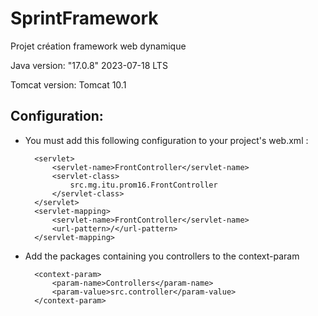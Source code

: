 # SprintFramework
Projet création framework web dynamique

Java version: "17.0.8" 2023-07-18 LTS

Tomcat version: Tomcat 10.1

## Configuration:
- You must add this following configuration to your project's web.xml :

        <servlet>
            <servlet-name>FrontController</servlet-name>
            <servlet-class>
                src.mg.itu.prom16.FrontController
            </servlet-class>
        </servlet>
        <servlet-mapping>
            <servlet-name>FrontController</servlet-name>
            <url-pattern>/</url-pattern>
        </servlet-mapping>

- Add the packages containing you controllers to the context-param

        <context-param>
            <param-name>Controllers</param-name> 
            <param-value>src.controller</param-value>
        </context-param>